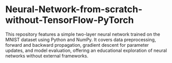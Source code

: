 # Neural-Network-from-scratch-without-TensorFlow-PyTorch
This repository features a simple two-layer neural network trained on the MNIST dataset using Python and NumPy. It covers data preprocessing, forward and backward propagation, gradient descent for parameter updates, and model evaluation, offering an educational exploration of neural networks without external frameworks.
